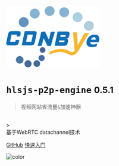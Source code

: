 <img width="250" src="pics/cdnbye.png" alt="cdnbye logo">

# `hlsjs-p2p-engine` <small>0.5.1</small>

> 视频网站省流量`&`加速神器
<br>
> <br>基于WebRTC datachannel技术

[GitHub](https://github.com/cdnbye/hlsjs-p2p-engine)
[快速入门](/README.md)

<!-- 背景色 -->

![color](#00C5CD)



